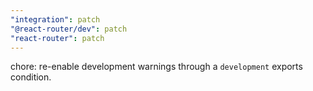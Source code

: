 ```yaml
---
"integration": patch
"@react-router/dev": patch
"react-router": patch
---
```


chore: re-enable development warnings through a `development` exports condition.
